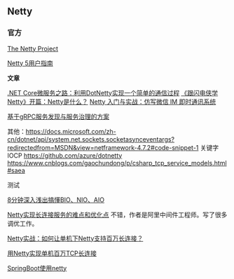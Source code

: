 ## Netty

### 官方

[The Netty Project](https://github.com/netty)



[Netty 5用户指南](http://ifeve.com/netty5-user-guide/)





**文章**

[.NET Core微服务之路：利用DotNetty实现一个简单的通信过程](https://blog.csdn.net/sd7o95o/article/details/83506889)
[《跟闪电侠学Netty》开篇：Netty是什么？](https://www.jianshu.com/p/a4e03835921a)
[Netty 入门与实战：仿写微信 IM 即时通讯系统](https://juejin.im/book/5b4bc28bf265da0f60130116)



[基于gRPC服务发现与服务治理的方案](https://mp.weixin.qq.com/s?__biz=MzAwNTMxMzg1MA==&mid=2654072412&idx=2&sn=f204b83c8dc542ff42d79cc5fc3c9b96&chksm=80dbca09b7ac431f8972328b61906cf330f67d49be37d7f17c60de034404fbede6afcc2d804f&scene=21#wechat_redirect)

其他：https://docs.microsoft.com/zh-cn/dotnet/api/system.net.sockets.socketasynceventargs?redirectedfrom=MSDN&view=netframework-4.7.2#code-snippet-1
关键字IOCP
https://github.com/azure/dotnetty
https://www.cnblogs.com/gaochundong/p/csharp_tcp_service_models.html#saea



测试

[8分钟深入浅出搞懂BIO、NIO、AIO](https://zhuanlan.zhihu.com/p/83597838)

[Netty实现长连接服务的难点和优化点](https://www.cnkirito.moe/netty-persistent-connection-difficulty-and-improvement/) 不错，作者是阿里中间件工程师。写了很多调优工作。

[Netty实战：如何让单机下Netty支持百万长连接？](https://zhuanlan.zhihu.com/p/324601157)

[用Netty实现单机百万TCP长连接](https://blog.csdn.net/a_bcd_123/article/details/69525333)

[SpringBoot使用netty](https://www.jianshu.com/p/b60180a0a0e6)